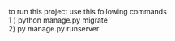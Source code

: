 to run this project use this following commands  
                    1 ) python manage.py migrate  
                    2) py manage.py runserver    
